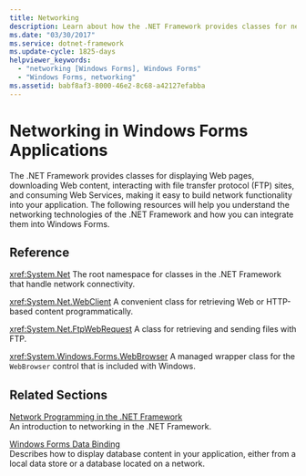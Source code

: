 ```yaml
---
title: Networking
description: Learn about how the .NET Framework provides classes for network functionality that can be built into Windows Forms applications.
ms.date: "03/30/2017"
ms.service: dotnet-framework
ms.update-cycle: 1825-days
helpviewer_keywords:
  - "networking [Windows Forms], Windows Forms"
  - "Windows Forms, networking"
ms.assetid: babf8af3-8000-46e2-8c68-a42127efabba
---
```

# Networking in Windows Forms Applications

The .NET Framework provides classes for displaying Web pages, downloading Web content, interacting with file transfer protocol (FTP) sites, and consuming Web Services, making it easy to build network functionality into your application. The following resources will help you understand the networking technologies of the .NET Framework and how you can integrate them into Windows Forms.

## Reference

<xref:System.Net>
The root namespace for classes in the .NET Framework that handle network connectivity.

<xref:System.Net.WebClient>
A convenient class for retrieving Web or HTTP-based content programmatically.

<xref:System.Net.FtpWebRequest>
A class for retrieving and sending files with FTP.

<xref:System.Windows.Forms.WebBrowser>
A managed wrapper class for the `WebBrowser` control that is included with Windows.

## Related Sections

[Network Programming in the .NET Framework](/dotnet/framework/network-programming/index)\
An introduction to networking in the .NET Framework.

[Windows Forms Data Binding](../data/overview.md)\
Describes how to display database content in your application, either from a local data store or a database located on a network.
